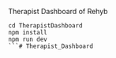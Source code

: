 Therapist Dashboard of Rehyb
```
cd TherapistDashboard
npm install
npm run dev
```#   T h e r a p i s t _ D a s h b o a r d  
 